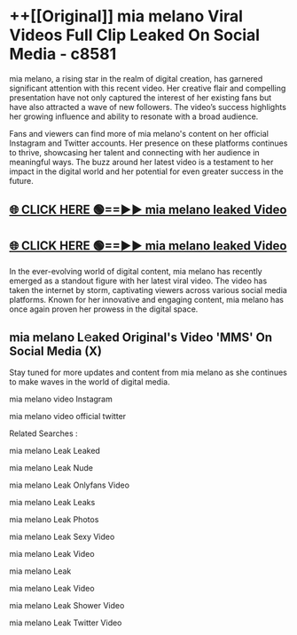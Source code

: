 # ++[[Original]] mia melano Viral Videos Full Clip Leaked On Social Media - c8581<br>

mia melano, a rising star in the realm of digital creation, has garnered significant attention with this recent video. Her creative flair and compelling presentation have not only captured the interest of her existing fans but have also attracted a wave of new followers. The video’s success highlights her growing influence and ability to resonate with a broad audience.

Fans and viewers can find more of mia melano's content on her official Instagram and Twitter accounts. Her presence on these platforms continues to thrive, showcasing her talent and connecting with her audience in meaningful ways. The buzz around her latest video is a testament to her impact in the digital world and her potential for even greater success in the future.


## [🌐 CLICK HERE 🟢==►► mia melano leaked Video ](https://onlyclips.site?title=mia_melano&ref=git)

## [🌐 CLICK HERE 🟢==►► mia melano leaked Video ](https://onlyclips.site?title=mia_melano&ref=git)


In the ever-evolving world of digital content, mia melano has recently emerged as a standout figure with her latest viral video. The video has taken the internet by storm, captivating viewers across various social media platforms. Known for her innovative and engaging content, mia melano has once again proven her prowess in the digital space.



## mia melano L𝚎aked Original's Video 'MMS' On Social Media (X)


Stay tuned for more updates and content from mia melano as she continues to make waves in the world of digital media.

mia melano video Instagram

mia melano video official twitter


Related Searches :

mia melano Leak Leaked

mia melano Leak Nude

mia melano Leak Onlyfans Video

mia melano Leak Leaks

mia melano Leak Photos

mia melano Leak Sexy Video

mia melano Leak Video

mia melano Leak

mia melano Leak Video

mia melano Leak Shower Video

mia melano Leak Twitter Video

